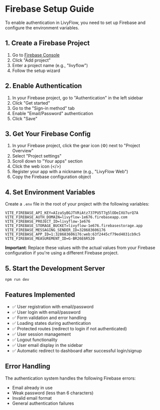 # Firebase Setup Guide

To enable authentication in LivyFlow, you need to set up Firebase and configure the environment variables.

## 1. Create a Firebase Project

1. Go to [Firebase Console](https://console.firebase.google.com/)
2. Click "Add project"
3. Enter a project name (e.g., "livyflow")
4. Follow the setup wizard

## 2. Enable Authentication

1. In your Firebase project, go to "Authentication" in the left sidebar
2. Click "Get started"
3. Go to the "Sign-in method" tab
4. Enable "Email/Password" authentication
5. Click "Save"

## 3. Get Your Firebase Config

1. In your Firebase project, click the gear icon (⚙️) next to "Project Overview"
2. Select "Project settings"
3. Scroll down to "Your apps" section
4. Click the web icon (</>)
5. Register your app with a nickname (e.g., "LivyFlow Web")
6. Copy the Firebase configuration object

## 4. Set Environment Variables

Create a `.env` file in the root of your project with the following variables:

```env
VITE_FIREBASE_API_KEY=AIzaSyBGJTVRiAtz737PU5T7g5lODeIXU7urQ7A
VITE_FIREBASE_AUTH_DOMAIN=livyflow-1e676.firebaseapp.com
VITE_FIREBASE_PROJECT_ID=livyflow-1e676
VITE_FIREBASE_STORAGE_BUCKET=livyflow-1e676.firebasestorage.app
VITE_FIREBASE_MESSAGING_SENDER_ID=328683606176
VITE_FIREBASE_APP_ID=1:328683606176:web:63f2445cf79ed4031cb9c5
VITE_FIREBASE_MEASUREMENT_ID=G-BR26E6R520
```

**Important**: Replace these values with the actual values from your Firebase configuration if you're using a different Firebase project.

## 5. Start the Development Server

```bash
npm run dev
```

## Features Implemented

- ✅ User registration with email/password
- ✅ User login with email/password
- ✅ Form validation and error handling
- ✅ Loading states during authentication
- ✅ Protected routes (redirect to login if not authenticated)
- ✅ User session management
- ✅ Logout functionality
- ✅ User email display in the sidebar
- ✅ Automatic redirect to dashboard after successful login/signup

## Error Handling

The authentication system handles the following Firebase errors:
- Email already in use
- Weak password (less than 6 characters)
- Invalid email format
- General authentication failures 